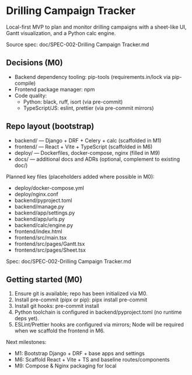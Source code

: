 # Drilling Campaign Tracker

Local-first MVP to plan and monitor drilling campaigns with a sheet-like UI, Gantt visualization, and a Python calc engine.

Source spec: doc/SPEC-002-Drilling Campaign Tracker.md

## Decisions (M0)
- Backend dependency tooling: pip-tools (requirements.in/lock via pip-compile)
- Frontend package manager: npm
- Code quality:
  - Python: black, ruff, isort (via pre-commit)
  - TypeScript/JS: eslint, prettier (via pre-commit mirrors)

## Repo layout (bootstrap)
- backend/ — Django + DRF + Celery + calc (scaffolded in M1)
- frontend/ — React + Vite + TypeScript (scaffolded in M6)
- deploy/ — Dockerfiles, docker-compose, nginx (filled in M9)
- docs/ — additional docs and ADRs (optional, complement to existing doc/)

Planned key files (placeholders added where possible in M0):
- deploy/docker-compose.yml
- deploy/nginx.conf
- backend/pyproject.toml
- backend/manage.py
- backend/app/settings.py
- backend/app/urls.py
- backend/calc/engine.py
- frontend/index.html
- frontend/src/main.tsx
- frontend/src/pages/Gantt.tsx
- frontend/src/pages/Sheet.tsx

Spec: doc/SPEC-002-Drilling Campaign Tracker.md

## Getting started (M0)
1) Ensure git is available; repo has been initialized via M0.
2) Install pre-commit (pipx or pip): pipx install pre-commit
3) Install git hooks: pre-commit install
4) Python toolchain is configured in backend/pyproject.toml (no runtime deps yet).
5) ESLint/Prettier hooks are configured via mirrors; Node will be required when we scaffold the frontend in M6.

Next milestones:
- M1: Bootstrap Django + DRF + base apps and settings
- M6: Scaffold React + Vite + TS and baseline routes/components
- M9: Compose & Nginx packaging for local
